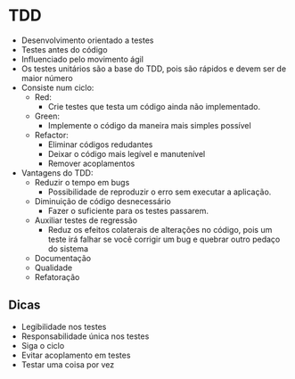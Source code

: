 # TDD

- Desenvolvimento orientado a testes
- Testes antes do código
- Influenciado pelo movimento ágil
- Os testes unitários são a base do TDD, pois são rápidos e devem ser de maior número
- Consiste num ciclo:
  - Red:
     - Crie testes que testa um código ainda não implementado.
  - Green:
    - Implemente o código da maneira mais simples possível
  - Refactor:
    - Eliminar códigos redudantes
    - Deixar o código mais legível e manutenível
    - Remover acoplamentos
- Vantagens do TDD:
  - Reduzir o tempo em bugs
    - Possibilidade de reproduzir o erro sem executar a aplicação.
  - Diminuição de código desnecessário
    - Fazer o suficiente para os testes passarem.
  - Auxiliar testes de regressão
    - Reduz os efeitos colaterais de alterações no código, pois um teste irá falhar se você corrigir um bug e quebrar outro pedaço do sistema
  - Documentação
  - Qualidade
  - Refatoração

## Dicas

- Legibilidade nos testes
- Responsabilidade única nos testes
- Siga o ciclo
- Evitar acoplamento em testes
- Testar uma coisa por vez